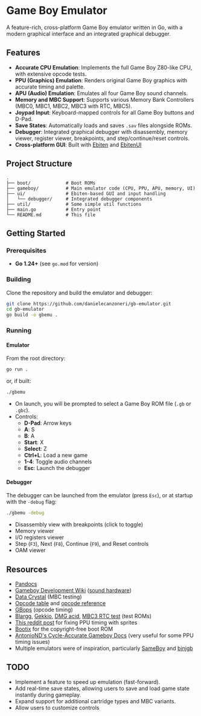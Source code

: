 # Game Boy Emulator

A feature-rich, cross-platform Game Boy emulator written in Go, with a modern graphical interface and an integrated graphical debugger.

## Features

- **Accurate CPU Emulation**: Implements the full Game Boy Z80-like CPU, with extensive opcode tests.
- **PPU (Graphics) Emulation**: Renders original Game Boy graphics with accurate timing and palette.
- **APU (Audio) Emulation**: Emulates all four Game Boy sound channels.
- **Memory and MBC Support**: Supports various Memory Bank Controllers (MBC0, MBC1, MBC2, MBC3 with RTC, MBC5).
- **Joypad Input**: Keyboard-mapped controls for all Game Boy buttons and D-Pad.
- **Save States**: Automatically loads and saves `.sav` files alongside ROMs.
- **Debugger**: Integrated graphical debugger with disassembly, memory viewer, register viewer, breakpoints, and step/continue/reset controls.
- **Cross-platform GUI**: Built with [Ebiten](https://ebiten.org/)  and [EbitenUI](https://ebitenui.github.io/)

## Project Structure

```
.
├── boot/             # Boot ROMs
├── gameboy/          # Main emulator code (CPU, PPU, APU, memory, UI)
├── ui/               # Ebiten-based GUI and input handling
│   └── debugger/     # Integrated debugger components
├── util/             # Some simple util functions
├── main.go           # Entry point
└── README.md         # This file

```

## Getting Started

### Prerequisites

- **Go 1.24+** (see `go.mod` for version)

### Building

Clone the repository and build the emulator and debugger:

```sh
git clone https://github.com/danielecanzoneri/gb-emulator.git
cd gb-emulator
go build -o gbemu .
```

### Running

#### Emulator

From the root directory:

```sh
go run .
```
or, if built:
```sh
./gbemu
```

- On launch, you will be prompted to select a Game Boy ROM file (`.gb` or `.gbc`).
- Controls:
  - **D-Pad**: Arrow keys
  - **A**: S
  - **B**: A
  - **Start**: X
  - **Select**: Z
  - **Ctrl+L**: Load a new game
  - **1-4**: Toggle audio channels
  - **Esc**: Launch the debugger

#### Debugger

The debugger can be launched from the emulator (press `Esc`), or at startup with the `-debug` flag:
```sh
./gbemu -debug
```
- Disassembly view with breakpoints (click to toggle)
- Memory viewer
- I/O registers viewer
- Step (`F3`), Next (`F8`), Continue (`F9`), and Reset controls
- OAM viewer

## Resources

- [Pandocs](https://gbdev.io/pandocs/OAM.html)
- [Gameboy Development Wiki](https://gbdev.gg8.se/wiki/articles/Main_Page) ([sound hardware](https://gbdev.gg8.se/wiki/articles/Gameboy_sound_hardware))
- [Data Crystal](https://datacrystal.tcrf.net/wiki/Data_Crystal) (MBC testing)
- [Opcode table](https://gbdev.io/gb-opcodes/optables/) and [opcode reference](https://rgbds.gbdev.io/docs/v0.9.2/gbz80.7)
- [GBops](https://izik1.github.io/gbops/) (opcode timing)
- [Blargg](https://github.com/retrio/gb-test-roms), [Gekkio](https://github.com/Gekkio/mooneye-test-suite), [DMG acid](https://github.com/mattcurrie/dmg-acid2), [MBC3 RTC test](https://github.com/aaaaaa123456789/rtc3test) (test ROMs)
- [This reddit post](https://www.reddit.com/r/EmuDev/comments/59pawp/gb_mode3_sprite_timing/) for fixing PPU timing with sprites
- [Bootix](https://github.com/Hacktix/Bootix) for the copyright-free boot ROM
- [AntonioND's Cycle-Accurate Gameboy Docs](https://github.com/AntonioND/giibiiadvance/blob/master/docs/TCAGBD.pdf) (very useful for some PPU timing issues)
- Multiple emulators were of inspiration, particularly [SameBoy](https://github.com/LIJI32/SameBoy) and [binjgb](https://github.com/binji/binjgb)

## TODO

- Implement a feature to speed up emulation (fast-forward).
- Add real-time save states, allowing users to save and load game state instantly during gameplay.
- Expand support for additional cartridge types and MBC variants.
- Allow users to customize controls